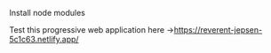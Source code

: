 Install node modules 

Test this progressive web application here ->https://reverent-jepsen-5c1c63.netlify.app/
